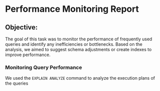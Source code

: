 # Performance Monitoring Report

## Objective:

The goal of this task was to monitor the performance of frequently used queries and identify any inefficiencies or bottlenecks. Based on the analysis, we aimed to suggest schema adjustments or create indexes to improve performance.

### Monitoring Query Performance

We used the `EXPLAIN ANALYZE` command to analyze the execution plans of the queries

